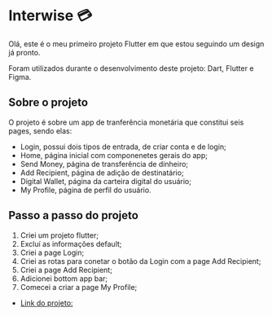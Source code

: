 # Interwise 💳

Olá, este é o meu primeiro projeto Flutter em que estou seguindo um design já pronto. 

Foram utilizados durante o desenvolvimento deste projeto: Dart, Flutter e Figma.

## Sobre o projeto

O projeto é sobre um app de tranferência monetária que constitui seis pages, sendo elas:

- Login, possui dois tipos de entrada, de criar conta e de login;
- Home, página inicial com componenetes gerais do app;
- Send Money, página de transferência de dinheiro;
- Add Recipient, página de adição de destinatário; 
- Digital Wallet, página da carteira digital do usuário;
- My Profile, página de perfil do usuário.

## Passo a passo do projeto

1. Criei um projeto flutter;
2. Excluí as informações default;
3. Criei a page Login;
4. Criei as rotas para conetar o botão da Login com a page Add Recipient;
5. Criei a page Add Recipient;
6. Adicionei bottom app bar;
7. Comecei a criar a page My Profile;

- [Link do projeto:](https://www.figma.com/file/RLSSoCwRChThFXTzh2aIc2/Interwise---International-Money-Transfer-App-(Community)?node-id=0%3A1)
